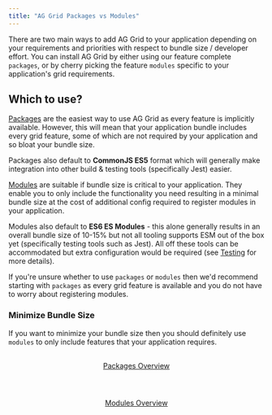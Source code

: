 ```yaml
---
title: "AG Grid Packages vs Modules"
---
```


There are two main ways to add AG Grid to your application depending on your requirements and priorities with respect to bundle size / developer effort. You can install AG Grid by either using our feature complete `packages`, or by cherry picking the feature `modules` specific to your application's grid requirements. 

## Which to use?

[Packages](/packages/) are the easiest way to use AG Grid as every feature is implicitly available. However, this will mean that your application bundle includes every grid feature, some of which are not required by your application and so bloat your bundle size.

Packages also default to **CommonJS ES5** format which will generally make integration into other build & testing tools (specifically Jest) easier. 

[Modules](/modules) are suitable if bundle size is critical to your application. They enable you to only include the functionality you need resulting in a minimal bundle size at the cost of additional config required to register modules in your application.

Modules also default to **ES6 ES Modules** - this alone generally results in an overall bundle size of 10-15% but not all tooling supports ESM out of the box yet (specifically testing tools such as Jest). All 
off these tools can be accommodated but extra configuration would be required (see [Testing](/testing) for more details).

If you're unsure whether to use `packages` or `modules` then we'd recommend starting with `packages` as every grid feature is available and you do not have to worry about registering modules.

### Minimize Bundle Size

If you want to minimize your bundle size then you should definitely use `modules` to only include features that your application requires. 


<style>
    .pm-outer {
        display: flex;
        justify-content: center;
        flex-wrap: wrap;
        gap: 1.5rem;
        margin-bottom: 6rem;
    }

    .pm-outer .tile {
        display:flex;
        flex-direction: column;
        justify-content: center;
        align-items: center;
        width: 14rem;
        padding: 1rem;
        background-color: var(--ghost-blue);
        border-radius: var(--border-radius);
        border: 2px solid var(--bright-blue-gray);
        transition: border-color .25s ease-in-out;
    }

    .pm-outer .tile:hover {
        border-color: var(--link-hover-color);
    } 

    .pm-outer img {
        width: 100%;
        max-width: 6rem;
        margin-top: 3rem;
        margin-bottom: 3rem;
    }

    .pm-outer .button {
        display: inline-block;
    }
</style>

<div class="pm-outer">
    <a href="../packages/" class="tile">
        <image-caption src="packages-modules/resources/packages.svg" alt="Grid Packages Overview" constrained="true" centered="true"></image-caption>
        <span class="button">Packages Overview</span>
    </a>
    <a href="../modules/" class="tile">
        <image-caption src="packages-modules/resources/modules.svg" alt="Grid Modules Overview" constrained="true" centered="true"></image-caption>
        <span class="button">Modules Overview</span>
    </a>
</div>